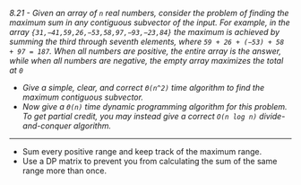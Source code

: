 *8.21 - Given an array of `n` real numbers, consider the problem of finding the maximum sum in any contiguous subvector of the input. For example, in the array `{31,−41,59,26,−53,58,97,−93,−23,84}` the maximum is achieved by summing the third through seventh elements, where `59 + 26 + (−53) + 58 + 97 = 187`. When all numbers are positive, the entire array is the answer, while when all numbers are negative, the empty array maximizes the total at `0`*
- *Give a simple, clear, and correct `Θ(n^2)` time algorithm to find the maximum contiguous subvector.*
- *Now give a `Θ(n)` time dynamic programming algorithm for this problem. To get partial credit, you may instead give a correct `O(n log n)` divide-and-conquer algorithm.*
***
- Sum every positive range and keep track of the maximum range.
- Use a DP matrix to prevent you from calculating the sum of the same range more than once.
